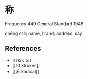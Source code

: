# 称
Frequency 449
General Standard 1948

chēng
call; name, brand; address; say

## References
- [[HSK 5]]
- [[10 Strokes]]
- [[禾 Radical]]